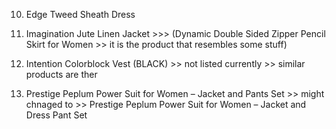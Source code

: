 10. Edge Tweed Sheath Dress

11. Imagination Jute Linen Jacket >>> (Dynamic Double Sided Zipper Pencil Skirt for Women >> it is the product that resembles some stuff)

12. Intention Colorblock Vest (BLACK) >> not listed currently >> similar products are ther

13. Prestige Peplum Power Suit for Women – Jacket and Pants Set >> might chnaged to >> Prestige Peplum Power Suit for Women – Jacket and Dress Pant Set
